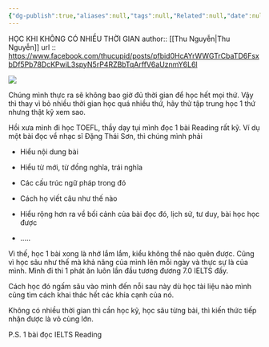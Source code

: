 ```yaml
---
{"dg-publish":true,"aliases":null,"tags":null,"Related":null,"date":null,"URL":"https://www.facebook.com/thucupid/posts/pfbid0HcAYrWWGTrCbaTD6FsxbDf5Pb78DcKPwiL3spyN5rP4RZBbTqArffV6aUznmY","Author":"Thu nguyễn","permalink":"/People/Học khi không có nhiều thời gian/","dgPassFrontmatter":true,"noteIcon":"2","created":"2023-12-15T06:59:34.413+07:00","updated":"2023-12-27T13:32:23.000+07:00"}
---
```


HỌC KHI KHÔNG CÓ NHIỀU THỜI GIAN
author:: [[Thu Nguyễn\|Thu Nguyễn]]
url :: https://www.facebook.com/thucupid/posts/pfbid0HcAYrWWGTrCbaTD6FsxbDf5Pb78DcKPwiL3spyN5rP4RZBbTqArffV6aUznmY6L6l

![](https://i.imgur.com/Chcron9.png)


Chúng mình thực ra sẽ không bao giờ đủ thời gian để học hết mọi thứ. Vậy thì thay vì bỏ nhiều thời gian học quá nhiều thứ, hãy thử tập trung học 1 thứ nhưng thật kỹ xem sao.

Hồi xưa mình đi học TOEFL, thầy dạy tụi mình đọc 1 bài Reading rất kỹ. Ví dụ một bài đọc về nhạc sĩ Đặng Thái Sơn, thì chúng mình phải

- Hiểu nội dung bài

- Hiểu từ mới, từ đồng nghĩa, trái nghĩa

- Các cấu trúc ngữ pháp trong đó

- Cách họ viết câu như thế nào

- Hiểu rộng hơn ra về bối cảnh của bài đọc đó, lịch sử, tư duy, bài học học được

- …..

Vì thế, học 1 bài xong là nhớ lắm lắm, kiểu không thể nào quên được. Cũng vì học sâu như thế mà khả năng của mình lên mỗi ngày và thực sự là của mình. Mình đi thi 1 phát ăn luôn lần đầu tương đương 7.0 IELTS đấy.

Cách học đó ngấm sâu vào mình đến nỗi sau này dù học tài liệu nào mình cũng tìm cách khai thác hết các khía cạnh của nó.

Không có nhiều thời gian thì cần học kỹ, học sâu từng bài, thì kiến thức tiếp nhận được là vô cùng lớn.

P.S. 1 bài đọc IELTS Reading